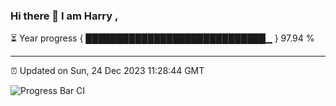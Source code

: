 ### Hi there 👋 I am Harry , 

⏳ Year progress { █████████████████████████████▁ } 97.94 %

---

⏰ Updated on Sun, 24 Dec 2023 11:28:44 GMT

![Progress Bar CI](https://github.com/duykhang68/duykhang68/workflows/Progress%20Bar%20CI/badge.svg)
